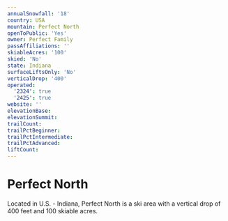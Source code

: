 ```yaml
---
annualSnowfall: '18'
country: USA
mountain: Perfect North
openToPublic: 'Yes'
owner: Perfect Family
passAffiliations: ''
skiableAcres: '100'
skied: 'No'
state: Indiana
surfaceLiftsOnly: 'No'
verticalDrop: '400'
operated:
  '2324': true
  '2425': true
website: ''
elevationBase:
elevationSummit:
trailCount:
trailPctBeginner:
trailPctIntermediate:
trailPctAdvanced:
liftCount:
---
```



# Perfect North

Located in U.S. - Indiana, Perfect North is a ski area with a vertical drop of 400 feet and 100 skiable acres.
